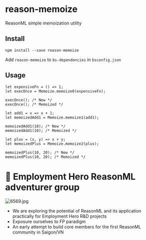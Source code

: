 # reason-memoize

ReasonML simple memoization utility


## Install

```
npm install --save reason-memoize
```

Add `reason-memoize` to `bs-dependencies` in `bsconfig.json`

## Usage

```reason
let expensiveFn = () => 1;
let execOnce = Memoize.memoize0(expensiveFn);

execOnce(); /* New */
execOnce(); /* Memoized */
```

```reason
let add1 = x => x + 1;
let memoizedAdd1 = Memoize.memoize1(add1);

memoizedAdd1(10); /* New */
memoizedAdd1(10); /* Memoized */
```

```reason
let plus = (x, y) => x + y;
let memoizedPlus = Memoize.memoize2(plus);

memoizedPlus(10, 20); /* New */
memoizedPlus(10, 20); /* Memoized */
```

# 🐪 Employment Hero ReasonML adventurer group

![6569.jpg](https://assets-natgeotv.fnghub.com/POD/6569.jpg)

* We are exploring the potential of ReasonML and its application practically for Employment Hero R&D projects
* Exposure ourselves to FP paradigm
* An early attempt to build core members for the first ReasonML community in Saigon/VN
